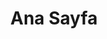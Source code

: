 ---
home: true
icon: home
title: Ana Sayfa
heroImage: /logo2.svg
bgImage: https://theme-hope-assets.vuejs.press/bg/6-light.svg
bgImageDark: https://theme-hope-assets.vuejs.press/bg/6-dark.svg
bgImageStyle:
 background-attachment: fixed
heroText: Korepi
tagline: Yüksek kaliteli ve kullanıcı dostu Korepi yardımcı araçları sağlıyor!
actions:
- text: İndir
  icon: download
  link: ./start/download
  type: primary
- text: Hızlı Başlangıç
  icon: lightbulb
  link: ./start/
- text: Rehber
  icon: book
  link: ./guide/

highlights:
- header: Süper İnsan Deneyimi!
  image: /assets/images/web/box.svg
  bgImage: https://theme-hope-assets.vuejs.press/bg/3-light.svg
  bgImageDark: https://theme-hope-assets.vuejs.press/bg/3-dark.svg
  highlights:
    - title: Keşfedilmemiş Konumları Aç
    - title: Hazinesi için Otomatik Keşif!
    - title: Keşif Modu, Oyuna Daha Fazla Odaklanın!
    - title: Çoklu Dil Desteği!

- header: Pratik, Kullanışlı, Etkileşimli Teknoloji ile Genshin
  description: Ücretsiz eşsiz işlevsellikler
  image: /assets/images/web/markdown.svg
  bgImage: https://theme-hope-assets.vuejs.press/bg/2-light.svg
  bgImageDark: https://theme-hope-assets.vuejs.press/bg/2-dark.svg
  bgImageStyle:
    background-repeat: repeat
    background-size: initial
  features:
    - title: Teleport
      icon: location-arrow
      details: Haritalar/arazi/görevler arasında teleport yapın
    - title: Tanrı Modu
      icon: shield
      details: Karakterinizi ölümsüz yapın
    - title: Saldırı Değiştiricileri (Çoklu vuruş/Hedefler/Animasyonlar)
      icon: gun
      details: Çoklu vuruş, hedefler ve animasyonlar dahil saldırı özelliklerini değiştirin
    - title: Bekleme Süresi Yok (Yetenekler/Son Saldırı/Koşu/Yay)
      icon: clock
      details: Yetenekler, son saldırı, koşu ve yay gibi çeşitli eylemler için bekleme süresini ortadan kaldırın
    - title: Sonsuz Dayanıklılık
      icon: battery-full
      details: Karakterlere sonsuz dayanıklılık kullanma izni verin
    - title: Duvar Geçme
      icon: vector-square
      details: Karakterlere nesnelerden geçme, uçma izni verin
    - title: Oyun Hızı
      icon: tachometer-alt
      details: Oyundaki zamanın geçişini hızlandırın veya yavaşlatın
    - title: Aptal Düşmanlar
      icon: skull
      details: Düşmanları aptal yapın
    - title: Dondur Düşmanları
      icon: snowflake
      details: Düşmanları yerinde dondurun
    - title: Otomatik Maden/Kalkan/Çöp/Bitki Yok Etme
      icon: hammer
      details: Çevredeki çeşitli nesneleri otomatik olarak yok edin
    - title: Otomatik Yağma/Sandıkları Açma
      icon: box
      details: Otomatik olarak eşyaları toplayın ve sandıkları açın
    - title: Yağma Menzili
      icon: compass
      details: Eşyaları almak için menzili artırın
    - title: Otomatik NPC'lerle Konuşma
      icon: comment
      details: NPC'lerle otomatik konuşma başlatın
    - title: Otomatik Ağaç Kesme
      icon: tree
      details: Karakterlere otomatik ağaç kesme izni verin
    - title: Otomatik Yemek Pişirme
      icon: utensils
      details: Oyuncu müdahalesi olmadan otomatik olarak yemek pişirin
    - title: Canavarları Çek
      icon: tornado
      details: Yakındaki çeşitli canavarları çekin

- header: Son Hata Düzeltmeleri
  image: /assets/images/web/features.svg
  bgImage: https://theme-hope-assets.vuejs.press/bg/1-light.svg
  bgImageDark: https://theme-hope-assets.vuejs.press/bg/1-dark.svg
  features:
    - title: Otomatik Seçim Diyaloğu Şimdi Biraz Daha Hızlı
      icon: comment
      details: Otomatik seçim diyaloğu sürecini hızlandırın
    - title: Harita Yakınlaştırma
      icon: search-plus
      details: Harita yakınlaştırma işlevi eklendi
    - title: Anında Şarj Saldırıları (Artık Yapılandırılabilir)
      icon: bolt
      details: Anında şarj saldırıları artık yapılandırılabilir
    - title: Diyaloğu Atla
      icon: arrow-right
      details: Diyaloğu anında atlayın
    - title: NPC'leri Çağırma
      icon: user
      details: NPC'leri çağırma sorunu düzeltildi
    - title: Heykellerle Etkileşim
      icon: hands
      details: Heykellerle ilgili sorunlar düzeltildi

- header: Avantajlarımız
  description: Bazılarını keşfedin
  image: /assets/images/web/blog.svg
  bgImage: https://theme-hope-assets.vuejs.press/bg/5-light.svg
  bgImageDark: https://theme-hope-assets.vuejs.press/bg/5-dark.svg
  highlights:
    - title: 7/24 Yanıt Veren Servis
      icon: wind
      details: Her daim buradayız, günün her saati güvenilir 7/24 hizmet sağlıyoruz.
    - title: Basitlik ve Kullanım Kolaylığı
      icon: user-friends
      details: Ürünlerimiz, basit ve kullanımı kolay olacak şekilde tasarlanmıştır, kullanıcı dostu ve rahat bir deneyim sağlar.
    - title: Güvenlik
      icon: shield-alt
      details: Güvenli erişim ve verilerinizin korunmasını önemsiyoruz.

copyright: false
footer: Tüm hakları saklıdır © 2023 Micah && Kitten. Tüm diğer ticari markalar, ekran görüntüleri, logolar ve telif hakları ilgili sahiplerine aittir.
---